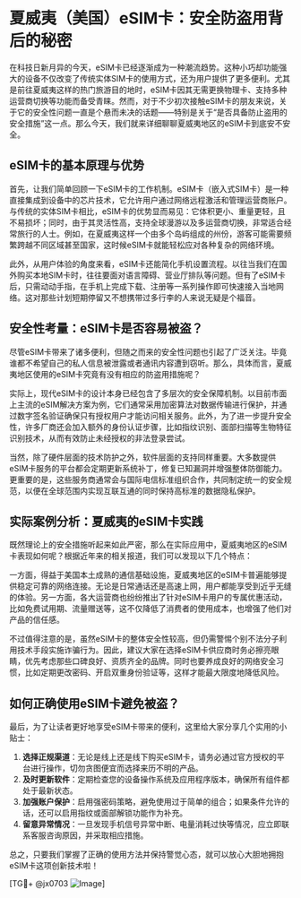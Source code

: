# 夏威夷（美国）eSIM卡：安全防盗用背后的秘密

在科技日新月异的今天，eSIM卡已经逐渐成为一种潮流趋势。这种小巧却功能强大的设备不仅改变了传统实体SIM卡的使用方式，还为用户提供了更多便利。尤其是前往夏威夷这样的热门旅游目的地时，eSIM卡因其无需更换物理卡、支持多种运营商切换等功能而备受青睐。然而，对于不少初次接触eSIM卡的朋友来说，关于它的安全性问题一直是个悬而未决的话题——特别是关于“是否具备防止盗用的安全措施”这一点。那么今天，我们就来详细聊聊夏威夷地区的eSIM卡到底安不安全。

## eSIM卡的基本原理与优势

首先，让我们简单回顾一下eSIM卡的工作机制。eSIM卡（嵌入式SIM卡）是一种直接集成到设备中的芯片技术，它允许用户通过网络远程激活和管理运营商账户。与传统的实体SIM卡相比，eSIM卡的优势显而易见：它体积更小、重量更轻，且不易损坏；同时，由于其灵活性高，支持全球漫游以及多运营商切换，非常适合经常旅行的人士。例如，在夏威夷这样一个由多个岛屿组成的州份，游客可能需要频繁跨越不同区域甚至国家，这时候eSIM卡就能轻松应对各种复杂的网络环境。

此外，从用户体验的角度来看，eSIM卡还能简化手机设置流程。以往当我们在国外购买本地SIM卡时，往往要面对语言障碍、营业厅排队等问题。但有了eSIM卡后，只需动动手指，在手机上完成下载、注册等一系列操作即可快速接入当地网络。这对那些计划短期停留又不想携带过多行李的人来说无疑是个福音。

## 安全性考量：eSIM卡是否容易被盗？

尽管eSIM卡带来了诸多便利，但随之而来的安全性问题也引起了广泛关注。毕竟谁都不希望自己的私人信息被泄露或者通讯内容遭到窃听。那么，具体而言，夏威夷地区使用的eSIM卡究竟有没有相应的防盗用措施呢？

实际上，现代eSIM卡的设计本身已经包含了多层次的安全保障机制。以目前市面上主流的eSIM解决方案为例，它们通常采用加密算法对数据传输进行保护，并通过数字签名验证确保只有授权用户才能访问相关服务。此外，为了进一步提升安全性，许多厂商还会加入额外的身份认证步骤，比如指纹识别、面部扫描等生物特征识别技术，从而有效防止未经授权的非法登录尝试。

当然，除了硬件层面的技术防护之外，软件层面的支持同样重要。大多数提供eSIM卡服务的平台都会定期更新系统补丁，修复已知漏洞并增强整体防御能力。更重要的是，这些服务商通常会与国际电信标准组织合作，共同制定统一的安全规范，以便在全球范围内实现互联互通的同时保持高标准的数据隐私保护。

## 实际案例分析：夏威夷的eSIM卡实践

既然理论上的安全措施听起来如此严密，那么在实际应用中，夏威夷地区的eSIM卡表现如何呢？根据近年来的相关报道，我们可以发现以下几个特点：

一方面，得益于美国本土成熟的通信基础设施，夏威夷地区的eSIM卡普遍能够提供稳定可靠的网络连接。无论是日常通话还是高速上网，用户都能享受到近乎无缝的体验。另一方面，各大运营商也纷纷推出了针对eSIM卡用户的专属优惠活动，比如免费试用期、流量赠送等，这不仅降低了消费者的使用成本，也增强了他们对产品的信任感。

不过值得注意的是，虽然eSIM卡的整体安全性较高，但仍需警惕个别不法分子利用技术手段实施诈骗行为。因此，建议大家在选择eSIM卡供应商时务必擦亮眼睛，优先考虑那些口碑良好、资质齐全的品牌。同时也要养成良好的网络安全习惯，比如定期更改密码、开启双重身份验证等，这样才能最大限度地降低风险。

## 如何正确使用eSIM卡避免被盗？

最后，为了让读者更好地享受eSIM卡带来的便利，这里给大家分享几个实用的小贴士：

1. **选择正规渠道**：无论是线上还是线下购买eSIM卡，请务必通过官方授权的平台进行操作，切勿贪图便宜而选择来历不明的产品。
2. **及时更新软件**：定期检查您的设备操作系统及应用程序版本，确保所有组件都处于最新状态。
3. **加强账户保护**：启用强密码策略，避免使用过于简单的组合；如果条件允许的话，还可以启用指纹或面部解锁功能作为补充。
4. **留意异常情况**：一旦发现手机信号异常中断、电量消耗过快等情况，应立即联系客服咨询原因，并采取相应措施。

总之，只要我们掌握了正确的使用方法并保持警觉心态，就可以放心大胆地拥抱eSIM卡这项创新技术啦！

[TG💪+ @jx0703 ![Image](https://github.com/user-attachments/assets/dbca1d08-cadb-493c-b0ec-ad6f7a83f270)]